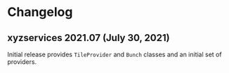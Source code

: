 Changelog
=========

xyzservices 2021.07 (July 30, 2021)
-----------------------------------

Initial release provides `TileProvider` and `Bunch` classes and an initial set of providers.
